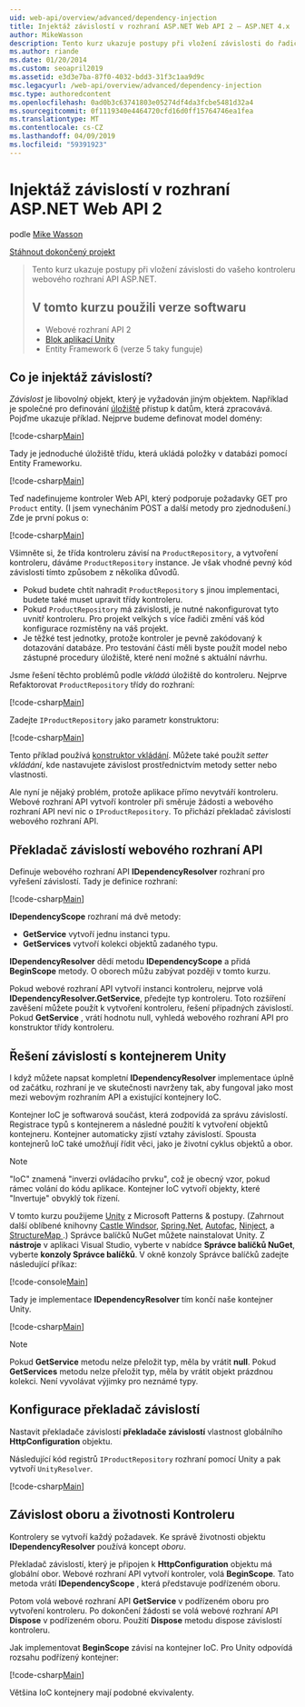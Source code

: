 ```yaml
---
uid: web-api/overview/advanced/dependency-injection
title: Injektáž závislostí v rozhraní ASP.NET Web API 2 – ASP.NET 4.x
author: MikeWasson
description: Tento kurz ukazuje postupy při vložení závislosti do řadiče rozhraní ASP.NET Web API pro ASP.NET 4.x.
ms.author: riande
ms.date: 01/20/2014
ms.custom: seoapril2019
ms.assetid: e3d3e7ba-87f0-4032-bdd3-31f3c1aa9d9c
msc.legacyurl: /web-api/overview/advanced/dependency-injection
msc.type: authoredcontent
ms.openlocfilehash: 0ad0b3c63741803e05274df4da3fcbe5481d32a4
ms.sourcegitcommit: 0f1119340e4464720cfd16d0ff15764746ea1fea
ms.translationtype: MT
ms.contentlocale: cs-CZ
ms.lasthandoff: 04/09/2019
ms.locfileid: "59391923"
---
```

# <a name="dependency-injection-in-aspnet-web-api-2"></a>Injektáž závislostí v rozhraní ASP.NET Web API 2

podle [Mike Wasson](https://github.com/MikeWasson)

[Stáhnout dokončený projekt](http://code.msdn.microsoft.com/ASP-NET-Web-API-Tutorial-468ee148)

> Tento kurz ukazuje postupy při vložení závislosti do vašeho kontroleru webového rozhraní API ASP.NET.
> 
> ## <a name="software-versions-used-in-the-tutorial"></a>V tomto kurzu použili verze softwaru
> 
> 
> - Webové rozhraní API 2
> - [Blok aplikací Unity](https://www.nuget.org/packages/Unity/)
> - Entity Framework 6 (verze 5 taky funguje)


## <a name="what-is-dependency-injection"></a>Co je injektáž závislostí?

*Závislost* je libovolný objekt, který je vyžadován jiným objektem. Například je společné pro definování [úložiště](http://martinfowler.com/eaaCatalog/repository.html) přístup k datům, která zpracovává. Pojďme ukazuje příklad. Nejprve budeme definovat model domény:

[!code-csharp[Main](dependency-injection/samples/sample1.cs)]

Tady je jednoduché úložiště třídu, která ukládá položky v databázi pomocí Entity Frameworku.

[!code-csharp[Main](dependency-injection/samples/sample2.cs)]

Teď nadefinujeme kontroler Web API, který podporuje požadavky GET pro `Product` entity. (I jsem vynecháním POST a další metody pro zjednodušení.) Zde je první pokus o:

[!code-csharp[Main](dependency-injection/samples/sample3.cs)]

Všimněte si, že třída kontroleru závisí na `ProductRepository`, a vytvoření kontroleru, dáváme `ProductRepository` instance. Je však vhodné pevný kód závislosti tímto způsobem z několika důvodů.

- Pokud budete chtít nahradit `ProductRepository` s jinou implementaci, budete také muset upravit třídy kontroleru.
- Pokud `ProductRepository` má závislosti, je nutné nakonfigurovat tyto uvnitř kontroleru. Pro projekt velkých s více řadiči změní váš kód konfigurace rozmístěny na váš projekt.
- Je těžké test jednotky, protože kontroler je pevně zakódovaný k dotazování databáze. Pro testování částí měli byste použít model nebo zástupné procedury úložiště, které není možné s aktuální návrhu.

Jsme řešení těchto problémů podle *vkládá* úložiště do kontroleru. Nejprve Refaktorovat `ProductRepository` třídy do rozhraní:

[!code-csharp[Main](dependency-injection/samples/sample4.cs)]

Zadejte `IProductRepository` jako parametr konstruktoru:

[!code-csharp[Main](dependency-injection/samples/sample5.cs)]

Tento příklad používá [konstruktor vkládání](http://www.martinfowler.com/articles/injection.html#FormsOfDependencyInjection). Můžete také použít *setter vkládání*, kde nastavujete závislost prostřednictvím metody setter nebo vlastnosti.

Ale nyní je nějaký problém, protože aplikace přímo nevytváří kontroleru. Webové rozhraní API vytvoří kontroler při směruje žádosti a webového rozhraní API neví nic o `IProductRepository`. To přichází překladač závislostí webového rozhraní API.

## <a name="the-web-api-dependency-resolver"></a>Překladač závislostí webového rozhraní API

Definuje webového rozhraní API **IDependencyResolver** rozhraní pro vyřešení závislostí. Tady je definice rozhraní:

[!code-csharp[Main](dependency-injection/samples/sample6.cs)]

**IDependencyScope** rozhraní má dvě metody:

- **GetService** vytvoří jednu instanci typu.
- **GetServices** vytvoří kolekci objektů zadaného typu.

**IDependencyResolver** dědí metodu **IDependencyScope** a přidá **BeginScope** metody. O oborech můžu zabývat později v tomto kurzu.

Pokud webové rozhraní API vytvoří instanci kontroleru, nejprve volá **IDependencyResolver.GetService**, předejte typ kontroleru. Toto rozšíření zavěšení můžete použít k vytvoření kontroleru, řešení případných závislostí. Pokud **GetService** , vrátí hodnotu null, vyhledá webového rozhraní API pro konstruktor třídy kontroleru.

## <a name="dependency-resolution-with-the-unity-container"></a>Řešení závislostí s kontejnerem Unity

I když můžete napsat kompletní **IDependencyResolver** implementace úplně od začátku, rozhraní je ve skutečnosti navrženy tak, aby fungoval jako most mezi webovým rozhraním API a existující kontejnery IoC.

Kontejner IoC je softwarová součást, která zodpovídá za správu závislostí. Registrace typů s kontejnerem a následné použití k vytvoření objektů kontejneru. Kontejner automaticky zjistí vztahy závislostí. Spousta kontejnerů IoC také umožňují řídit věci, jako je životní cyklus objektů a obor.

> [!NOTE]
> "IoC" znamená "inverzi ovládacího prvku", což je obecný vzor, pokud rámec volání do kódu aplikace. Kontejner IoC vytvoří objekty, které "Invertuje" obvyklý tok řízení.


V tomto kurzu použijeme [Unity](https://msdn.microsoft.com/library/ff647202.aspx) z Microsoft Patterns &amp; postupy. (Zahrnout další oblíbené knihovny [Castle Windsor](http://www.castleproject.org/), [Spring.Net](http://www.springframework.net/), [Autofac](https://code.google.com/p/autofac/), [Ninject](http://www.ninject.org/), a [StructureMap ](http://structuremap.github.io/documentation/).) Správce balíčků NuGet můžete nainstalovat Unity. Z **nástroje** v aplikaci Visual Studio, vyberte v nabídce **Správce balíčků NuGet**, vyberte **konzoly Správce balíčků**. V okně konzoly Správce balíčků zadejte následující příkaz:

[!code-console[Main](dependency-injection/samples/sample7.cmd)]

Tady je implementace **IDependencyResolver** tím končí naše kontejner Unity.

[!code-csharp[Main](dependency-injection/samples/sample8.cs)]

> [!NOTE]
> Pokud **GetService** metodu nelze přeložit typ, měla by vrátit **null**. Pokud **GetServices** metodu nelze přeložit typ, měla by vrátit objekt prázdnou kolekci. Není vyvolávat výjimky pro neznámé typy.


## <a name="configuring-the-dependency-resolver"></a>Konfigurace překladač závislostí

Nastavit překladače závislostí **překladače závislostí** vlastnost globálního **HttpConfiguration** objektu.

Následující kód registrů `IProductRepository` rozhraní pomocí Unity a pak vytvoří `UnityResolver`.

[!code-csharp[Main](dependency-injection/samples/sample9.cs)]

## <a name="dependency-scope-and-controller-lifetime"></a>Závislost oboru a životnosti Kontroleru

Kontrolery se vytvoří každý požadavek. Ke správě životnosti objektu **IDependencyResolver** používá koncept *oboru*.

Překladač závislostí, který je připojen k **HttpConfiguration** objektu má globální obor. Webové rozhraní API vytvoří kontroler, volá **BeginScope**. Tato metoda vrátí **IDependencyScope** , která představuje podřízeném oboru.

Potom volá webové rozhraní API **GetService** v podřízeném oboru pro vytvoření kontroleru. Po dokončení žádosti se volá webové rozhraní API **Dispose** v podřízeném oboru. Použití **Dispose** metodu dispose závislostí kontroleru.

Jak implementovat **BeginScope** závisí na kontejner IoC. Pro Unity odpovídá rozsahu podřízený kontejner:

[!code-csharp[Main](dependency-injection/samples/sample10.cs)]

Většina IoC kontejnery mají podobné ekvivalenty.
